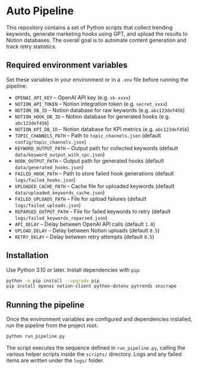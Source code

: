 # Auto Pipeline

This repository contains a set of Python scripts that collect trending keywords, generate marketing hooks using GPT, and upload the results to Notion databases. The overall goal is to automate content generation and track retry statistics.

## Required environment variables

Set these variables in your environment or in a `.env` file before running the pipeline:

- `OPENAI_API_KEY` – OpenAI API key (e.g. `sk-xxxx`)
- `NOTION_API_TOKEN` – Notion integration token (e.g. `secret_xxxx`)
- `NOTION_DB_ID` – Notion database for raw keywords (e.g. `abc123def456`)
- `NOTION_HOOK_DB_ID` – Notion database for generated hooks (e.g. `abc123def456`)
- `NOTION_KPI_DB_ID` – Notion database for KPI metrics (e.g. `abc123def456`)
- `TOPIC_CHANNELS_PATH` – Path to `topic_channels.json` (default `config/topic_channels.json`)
- `KEYWORD_OUTPUT_PATH` – Output path for collected keywords (default `data/keyword_output_with_cpc.json`)
- `HOOK_OUTPUT_PATH` – Output path for generated hooks (default `data/generated_hooks.json`)
- `FAILED_HOOK_PATH` – Path to store failed hook generations (default `logs/failed_hooks.json`)
- `UPLOADED_CACHE_PATH` – Cache file for uploaded keywords (default `data/uploaded_keywords_cache.json`)
- `FAILED_UPLOADS_PATH` – File for upload failures (default `logs/failed_uploads.json`)
- `REPARSED_OUTPUT_PATH` – File for failed keywords to retry (default `logs/failed_keywords_reparsed.json`)
- `API_DELAY` – Delay between OpenAI API calls (default `1.0`)
- `UPLOAD_DELAY` – Delay between Notion uploads (default `0.5`)
- `RETRY_DELAY` – Delay between retry attempts (default `0.5`)

## Installation

Use Python 3.10 or later. Install dependencies with `pip`:

```bash
python -m pip install --upgrade pip
pip install openai notion-client python-dotenv pytrends snscrape
```

## Running the pipeline

Once the environment variables are configured and dependencies installed, run the pipeline from the project root:

```bash
python run_pipeline.py
```

The script executes the sequence defined in `run_pipeline.py`, calling the various helper scripts inside the `scripts/` directory. Logs and any failed items are written under the `logs/` folder.

